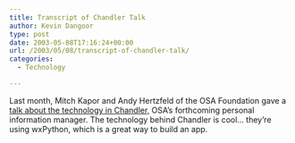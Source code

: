```yaml
---
title: Transcript of Chandler Talk
author: Kevin Dangoor
type: post
date: 2003-05-08T17:16:24+00:00
url: /2003/05/08/transcript-of-chandler-talk/
categories:
  - Technology

---
```

Last month, Mitch Kapor and Andy Hertzfeld of the OSA Foundation gave a [talk about the technology in Chandler,][1] OSA&#8217;s forthcoming personal information manager. The technology behind Chandler is cool&#8230; they&#8217;re using wxPython, which is a great way to build an app.

 [1]: http://wiki.osafoundation.org/bin/view/Main/DemoTranscript2003-04-23 "TWiki . Main . DemoTranscript2003-04-23"